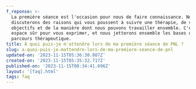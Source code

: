 ```yaml
---
f_reponse: >-
  La première séance est l'occasion pour nous de faire connaissance. Nous
  discuterons des raisons qui vous poussent à suivre une thérapie, de vos
  objectifs et de la manière dont nous pouvons travailler ensemble. C'est un
  espace sûr pour vous exprimer, et nous jetterons ensemble les bases de notre
  parcours thérapeutique.
title: À quoi puis-je m'attendre lors de ma première séance de PNL ?
slug: a-quoi-puis-je-mattendre-lors-de-ma-premiere-seance-de-pnl
updated-on: '2023-11-15T05:36:30.807Z'
created-on: '2023-11-15T05:35:32.717Z'
published-on: '2023-11-15T08:34:41.696Z'
layout: '[faq].html'
tags: faq
---
```



